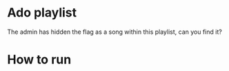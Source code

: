 # Ado playlist

The admin has hidden the flag as a song within this playlist, can you find it?

# How to run